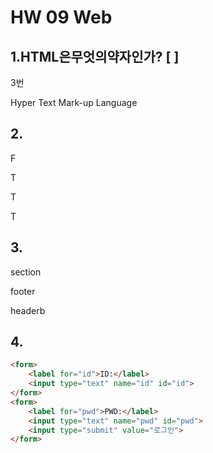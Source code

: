 # HW 09 Web

## 1.HTML은무엇의약자인가? [ ]

3번 

Hyper Text Mark-up Language





## 2.

F

T

T

T

## 3.

section

footer

headerb



## 4.

``` html
<form>
    <label for="id">ID:</label>
    <input type="text" name="id" id="id">
</form>
<form>
    <label for="pwd">PWD:</label>
    <input type="text" name="pwd" id="pwd">
	<input type="submit" value="로그인">
</form> 
```

